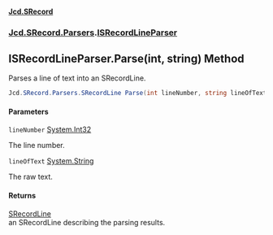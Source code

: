 #### [Jcd.SRecord](index.md 'index')
### [Jcd.SRecord.Parsers](Jcd.SRecord.Parsers.md 'Jcd.SRecord.Parsers').[ISRecordLineParser](Jcd.SRecord.Parsers.ISRecordLineParser.md 'Jcd.SRecord.Parsers.ISRecordLineParser')

## ISRecordLineParser.Parse(int, string) Method

Parses a line of text into an SRecordLine.

```csharp
Jcd.SRecord.Parsers.SRecordLine Parse(int lineNumber, string lineOfText);
```
#### Parameters

<a name='Jcd.SRecord.Parsers.ISRecordLineParser.Parse(int,string).lineNumber'></a>

`lineNumber` [System.Int32](https://docs.microsoft.com/en-us/dotnet/api/System.Int32 'System.Int32')

The line number.

<a name='Jcd.SRecord.Parsers.ISRecordLineParser.Parse(int,string).lineOfText'></a>

`lineOfText` [System.String](https://docs.microsoft.com/en-us/dotnet/api/System.String 'System.String')

The raw text.

#### Returns
[SRecordLine](Jcd.SRecord.Parsers.SRecordLine.md 'Jcd.SRecord.Parsers.SRecordLine')  
an SRecordLine describing the parsing results.